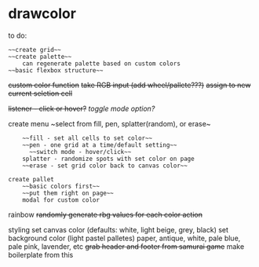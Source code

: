 # drawcolor



to do:

    ~~create grid~~
    ~~create palette~~
        can regenerate palette based on custom colors
    ~~basic flexbox structure~~

~~custom color function~~
    ~~take RGB input (add wheel/pallete???)~~
    ~~assign to new current seletion cell~~

~~listener - click or hover?~~ *toggle mode option?*

create menu
    ~select from fill, pen, splatter(random), or erase~

        ~~fill - set all cells to set color~~
        ~~pen - one grid at a time/default setting~~
          ~~switch mode - hover/click~~
        splatter - randomize spots with set color on page
        ~~erase - set grid color back to canvas color~~

    create pallet
        ~~basic colors first~~
        ~~put them right on page~~
        modal for custom color

rainbow 
    ~~randomly generate rbg values for each color action~~
    

styling
    set canvas color (defaults: white, light beige, grey, black)
    set background color (light pastel palletes)
    paper, antique, white, pale blue, pale pink, lavender, etc
~~grab header and footer from samurai game~~
    make boilerplate from this
